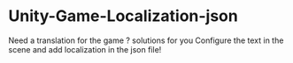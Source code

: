 # Unity-Game-Localization-json
Need a translation for the game ? solutions for you Configure the text in the scene and add localization in the json file!
